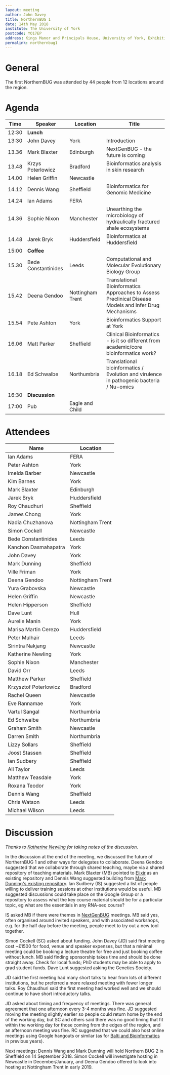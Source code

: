 ```yaml
---
layout: meeting
author: John Davey
title: NorthernBUG 1
date: 14th May 2018
institute: The University of York
postcode: YO17EP
address: Kings Manor and Principals House, University of York, Exhibition Square, York YO1 7EP
permalink: northernbug1
---
```


# General

The first NorthernBUG was attended by 44 people from 12 locations around the region. 

# Agenda

| Time  | Speaker             | Location         | Title        |
|-------|---------------------|------------------|--------------|
| 12:30 | **Lunch**           |                  |              |
| 13:30 | John Davey          | York             | Introduction |
| 13.36 | Mark Blaxter        | Edinburgh        | NextGenBUG - the future is coming |
| 13.48 | Krzys Poterlowicz   | Bradford         | Bioinformatics analysis in skin research |
| 14.00 | Helen Griffin       | Newcastle        |              |
| 14.12 | Dennis Wang         | Sheffield        | Bioinformatics for Genomic Medicine |
| 14.24 | Ian Adams           | FERA             |              |
| 14.36 | Sophie Nixon        | Manchester       | Unearthing the microbiology of hydraulically fractured shale ecosystems |
| 14.48 | Jarek Bryk          | Huddersfield     | Bioinformatics at Huddersfield |
| 15:00 | **Coffee**          |                  |              |
| 15.30 | Bede Constantinides | Leeds            | Computational and Molecular Evolutionary Biology Group |
| 15.42 | Deena Gendoo        | Nottingham Trent | Translational Bioinformatics Approaches to Assess Preclinical Disease Models and Infer Drug Mechanisms |
| 15.54 | Pete Ashton         | York             | Bioinformatics Support at York |
| 16.06 | Matt Parker         | Sheffield        | Clinical Bioinformatics - is it so different from academic/core bioinformatics work? |
| 16.18 | Ed Schwalbe         | Northumbria      | Translational bioinformatics / Evolution and virulence in pathogenic bacteria / Nu-omics |
| 16:30 | **Discussion**      |                  |              |
| 17:00 | Pub                 | Eagle and Child  |              |

# Attendees

| Name | Location |
|------|----------|
| Ian Adams | FERA |
| Peter Ashton | York |
| Imelda Barber | Newcastle |
| Kim Barnes | York |
| Mark Blaxter | Edinburgh |
| Jarek Bryk | Huddersfield |
| Roy Chaudhuri | Sheffield |
| James Chong | York |
| Nadia Chuzhanova | Nottingham Trent |
| Simon Cockell | Newcastle |
| Bede Constantinides | Leeds |
| Kanchon Dasmahapatra | York |
| John Davey | York |
| Mark Dunning | Sheffield |
| Ville Friman | York |
| Deena Gendoo | Nottingham Trent |
| Yura Grabovska | Newcastle |
| Helen Griffin | Newcastle |
| Helen Hipperson | Sheffield |
| Dave Lunt | Hull |
| Aurelie Manin | York |
| Marisa Martin Cerezo | Huddersfield |
| Peter Mulhair | Leeds |
| Sirintra Nakjang | Newcastle |
| Katherine Newling | York |
| Sophie Nixon | Manchester |
| David Orr | Leeds |
| Matthew Parker | Sheffield |
| Krzysztof Poterlowicz | Bradford |
| Rachel Queen | Newcastle |
| Eve Rannamae | York |
| Vartul Sangal | Northumbria |
| Ed Schwalbe | Northumbria |
| Graham Smith | Newcastle |
| Darren Smith | Northumbria |
| Lizzy Sollars | Sheffield |
| Joost Stassen | Sheffield |
| Ian Sudbery | Sheffield |
| Ali Taylor | Leeds |
| Matthew Teasdale | York |
| Roxana Teodor | York |
| Dennis Wang | Sheffield |
| Chris Watson | Leeds |
| Michael Wilson | Leeds |

# Discussion 

_Thanks to [Katherine Newling](https://twitter.com/KatherineNewlin) for taking notes of the discussion_.

In the discussion at the end of the meeting, we discussed the future of NorthernBUG 1 and other ways for delegates to collaborate. Deena Gendoo suggested that we collaborate through shared teaching, maybe via a shared repository of teaching materials. Mark Blaxter (MB) pointed to [Elixir](http://elixiruknode.org) as an existing repository and Dennis Wang suggested building from [Mark Dunning's existing repository](https://github.com/bioinformatics-core-shared-training). Ian Sudbery (IS) suggested a list of people willing to deliver training sessions at other institutions would be useful. MB suggested discussions could take place on the Google Group or a repository to assess what the key course material should be for a particular topic, eg what are the essentials in any RNA-seq course?

IS asked MB if there were themes in [NextGenBUG](http://nextgenbug.org) meetings. MB said yes, often organised around invited speakers, and with associated workshops, e.g. for the half day before the meeting, people meet to try out a new tool together.

Simon Cockell (SC) asked about funding. John Davey (JD) said first meeting cost ~£1500 for food, venue and speaker expenses, but that a minimal meeting could be booking a lecture theatre for free and just booking coffee without lunch. MB said finding sponsorship takes time and should be done straight away. Check for local funds; PhD students may be able to apply to grad student funds. Dave Lunt suggested asking the Genetics Society. 

JD said the first meeting had many short talks to hear from lots of different institutions, but he preferred a more relaxed meeting with fewer longer talks. Roy Chaudhuri said the first meeting had worked well and we should continue to have short introductory talks.

JD asked about timing and frequency of meetings. There was general agreement that one afternoon every 3-4 months was fine. JD suggested moving the meeting slightly earlier so people could return home by the end of the working day, but SC and others said there was no good timing that fit within the working day for those coming from the edges of the region, and an afternoon meeting was fine. RC suggested that we could also host online meetings using Google hangouts or similar (as for [Balti and Bioinformatics](http://lab.loman.net/microbiology/bioinformatics/balti/2014/09/06/balti-and-bioinformatics-on-air-wednesday-september-10th-2014/) in previous years).

Next meetings: Dennis Wang and Mark Dunning will hold Northern BUG 2 in Sheffield on 14 September 2018. Simon Cockell will investigate hosting in Newcastle in December/January, and Deena Gendoo offered to look into hosting at Nottingham Trent in early 2019.

